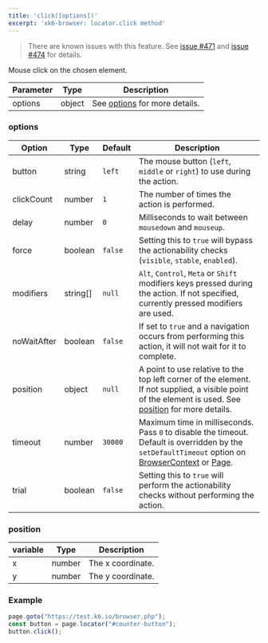 ```yaml
---
title: 'click([options])'
excerpt: 'xk6-browser: locator.click method'
---
```


<Blockquote mod="warning">

There are known issues with this feature. See [issue #471](https://github.com/grafana/xk6-browser/issues/471) and [issue #474](https://github.com/grafana/xk6-browser/issues/474) for details.

</Blockquote>

Mouse click on the chosen element.

| Parameter | Type   | Description                               |
| --------- | ------ | ----------------------------------------- |
| options   | object | See [options](#options) for more details. |

### options

<!-- vale off -->

| Option      | Type    | Default | Description                                                                                                                                                                                                                           |
|-------------|---------|---------|---------------------------------------------------------------------------------------------------------------------------------------------------------------------------------------------------------------------------------------|
| button      | string  | `left`  | The mouse button (`left`, `middle` or `right`) to use during the action.                                                                                                                                                              |
| clickCount  | number  | `1`     | The number of times the action is performed.                                                                                                                                                                                          |
| delay       | number  | `0`     | Milliseconds to wait between `mousedown` and `mouseup`.                                                                                                                                                                               |
| force       | boolean | `false` | Setting this to `true` will bypass the actionability checks (`visible`, `stable`, `enabled`).                                                                                                                                         |
| modifiers   | string[]  | `null`  | `Alt`, `Control`, `Meta` or `Shift` modifiers keys pressed during the action. If not specified, currently pressed modifiers are used.                                                                                                 |
| noWaitAfter | boolean | `false` | If set to `true` and a navigation occurs from performing this action, it will not wait for it to complete.                                                                                                                            |
| position    | object  | `null`  | A point to use relative to the top left corner of the element. If not supplied, a visible point of the element is used. See [position](#position) for more details.                                                                   |
| timeout     | number  | `30000` | Maximum time in milliseconds. Pass `0` to disable the timeout. Default is overridden by the `setDefaultTimeout` option on [BrowserContext](/javascript-api/xk6-browser/browsercontext/) or [Page](/javascript-api/xk6-browser/page/). |
| trial       | boolean | `false` | Setting this to `true` will perform the actionability checks without performing the action.                                                                                                                                           |

### position

| variable | Type   | Description       |
|----------|--------|-------------------|
| x        | number | The x coordinate. |
| y        | number | The y coordinate. |

### Example

<CodeGroup labels={[]}>

<!-- eslint-skip -->

```javascript
page.goto("https://test.k6.io/browser.php");
const button = page.locator("#counter-button");
button.click();
```

</CodeGroup>

